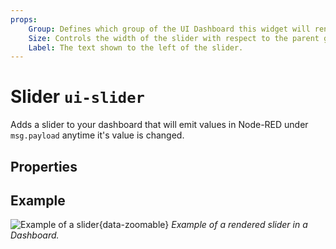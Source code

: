 ```yaml
---
props:
    Group: Defines which group of the UI Dashboard this widget will render in.
    Size: Controls the width of the slider with respect to the parent group. Maximum value is the width of the group.
    Label: The text shown to the left of the slider.
---
```


<script setup>
</script>

# Slider `ui-slider`

Adds a slider to your dashboard that will emit values in Node-RED under `msg.payload` anytime it's value is changed.

## Properties

<PropsTable/>

## Example

![Example of a slider](/images/node-examples/ui-slider.png "Example of a slider"){data-zoomable}
*Example of a rendered slider in a Dashboard.*
